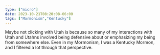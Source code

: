 ```yaml
---
type: ["micro"]
date: 2023-10-21T08:20:08-06:00
tags: ["Mormonism","Kentucky"]
---
```

Maybe not clicking with Utah is because so many of my interactions with Utah and Utahns involved being defensive about or emphasizing my being from somewhere else. Even in my Mormonism, I was a Kentucky Mormon, and I filtered a lot through that perspective.
